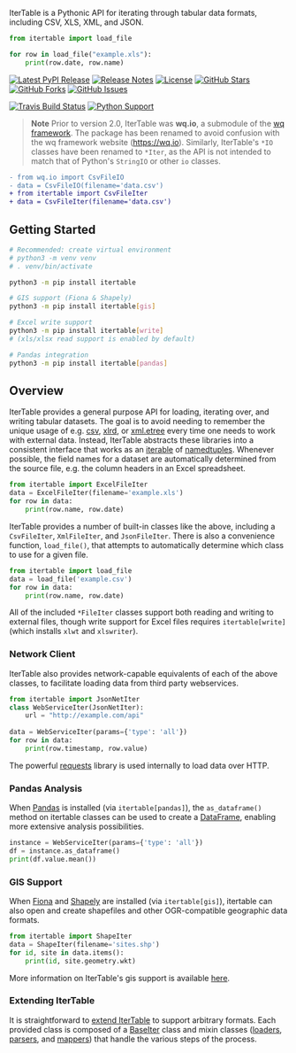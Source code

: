 IterTable is a Pythonic API for iterating through tabular data formats, including CSV, XLS, XML, and JSON.

```python
from itertable import load_file

for row in load_file("example.xls"):
    print(row.date, row.name)
```

[![Latest PyPI Release](https://img.shields.io/pypi/v/itertable.svg)](https://pypi.org/project/itertable)
[![Release Notes](https://img.shields.io/github/release/wq/itertable.svg)](https://github.com/wq/itertable/releases)
[![License](https://img.shields.io/pypi/l/itertable.svg)](https://github.com/wq/itertable/blob/master/LICENSE)
[![GitHub Stars](https://img.shields.io/github/stars/wq/itertable.svg)](https://github.com/wq/itertable/stargazers)
[![GitHub Forks](https://img.shields.io/github/forks/wq/itertable.svg)](https://github.com/wq/itertable/network)
[![GitHub Issues](https://img.shields.io/github/issues/wq/itertable.svg)](https://github.com/wq/itertable/issues)

[![Travis Build Status](https://img.shields.io/travis/wq/itertable.svg)](https://travis-ci.org/wq/itertable)
[![Python Support](https://img.shields.io/pypi/pyversions/itertable.svg)](https://pypi.python.org/pypi/itertable)

> **Note** Prior to version 2.0, IterTable was **wq.io**, a submodule of the [wq framework].  The package has been renamed to avoid confusion with the wq framework website (<https://wq.io>).
Similarly, IterTable's `*IO` classes have been renamed to `*Iter`, as the API is not intended to match that of Python's `StringIO` or other `io` classes.

```diff
- from wq.io import CsvFileIO
- data = CsvFileIO(filename='data.csv')
+ from itertable import CsvFileIter
+ data = CsvFileIter(filename='data.csv')
```

## Getting Started

```bash
# Recommended: create virtual environment
# python3 -m venv venv
# . venv/bin/activate

python3 -m pip install itertable

# GIS support (Fiona & Shapely)
python3 -m pip install itertable[gis]

# Excel write support
python3 -m pip install itertable[write]
# (xls/xlsx read support is enabled by default)

# Pandas integration
python3 -m pip install itertable[pandas]
```

## Overview

IterTable provides a general purpose API for loading, iterating over, and writing tabular datasets.  The goal is to avoid needing to remember the unique usage of e.g. [csv], [xlrd], or [xml.etree] every time one needs to work with external data.  Instead, IterTable abstracts these libraries into a consistent interface that works as an [iterable] of [namedtuples].  Whenever possible, the field names for a dataset are automatically determined from the source file, e.g. the column headers in an Excel spreadsheet.

```python
from itertable import ExcelFileIter
data = ExcelFileIter(filename='example.xls')
for row in data:
    print(row.name, row.date)
```

IterTable provides a number of built-in classes like the above, including a `CsvFileIter`, `XmlFileIter`, and `JsonFileIter`.  There is also a convenience function, `load_file()`, that attempts to automatically determine which class to use for a given file.

```python
from itertable import load_file
data = load_file('example.csv')
for row in data:
    print(row.name, row.date)
```

All of the included `*FileIter` classes support both reading and writing to external files, though write support for Excel files requires `itertable[write]` (which installs `xlwt` and `xlswriter`).

### Network Client

IterTable also provides network-capable equivalents of each of the above classes, to facilitate loading data from third party webservices.

```python
from itertable import JsonNetIter
class WebServiceIter(JsonNetIter):
    url = "http://example.com/api"
    
data = WebServiceIter(params={'type': 'all'})
for row in data:
    print(row.timestamp, row.value)
```

The powerful [requests] library is used internally to load data over HTTP.

### Pandas Analysis

When [Pandas] is installed (via `itertable[pandas]`), the `as_dataframe()` method on itertable classes can be used to create a [DataFrame], enabling more extensive analysis possibilities.

```python
instance = WebServiceIter(params={'type': 'all'})
df = instance.as_dataframe()
print(df.value.mean())
```

### GIS Support

When [Fiona] and [Shapely] are installed (via `itertable[gis]`), itertable can also open and create shapefiles and other OGR-compatible geographic data formats.

```python
from itertable import ShapeIter
data = ShapeIter(filename='sites.shp')
for id, site in data.items():
    print(id, site.geometry.wkt)
```

More information on IterTable's gis support is available [here][gis].

### Extending IterTable

It is straightforward to [extend IterTable][custom] to support arbitrary formats.   Each provided class is composed of a [BaseIter][base] class and mixin classes ([loaders], [parsers], and [mappers]) that handle the various steps of the process.

[wq framework]: https://wq.io/
[csv]: https://docs.python.org/3/library/csv.html
[xlrd]: http://www.python-excel.org/
[xml.etree]: https://docs.python.org/3/library/xml.etree.elementtree.html
[iterable]: https://docs.python.org/3/glossary.html#term-iterable
[namedtuples]: https://docs.python.org/3/library/collections.html#collections.namedtuple
[requests]: http://python-requests.org/
[xlwt]: http://www.python-excel.org/
[xlsxwriter]: https://xlsxwriter.readthedocs.org/
[Pandas]: http://pandas.pydata.org/
[DataFrame]: http://pandas.pydata.org/pandas-docs/stable/generated/pandas.DataFrame.html
[Fiona]: https://github.com/Toblerity/Fiona
[Shapely]: https://github.com/Toblerity/Shapely

[custom]: https://github.com/wq/itertable/blob/master/docs/about.md
[base]: https://github.com/wq/itertable/blob/master/docs/base.md
[loaders]: https://github.com/wq/itertable/blob/master/docs/loaders.md
[parsers]: https://github.com/wq/itertable/blob/master/docs/parsers.md
[mappers]: https://github.com/wq/itertable/blob/master/docs/mappers.md
[gis]: https://github.com/wq/itertable/blob/master/docs/gis.md

